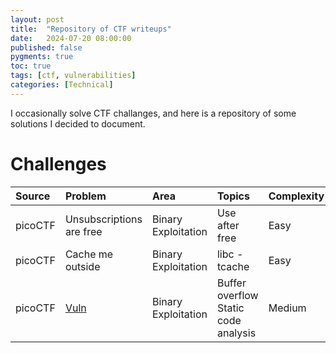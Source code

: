 ```yaml
---
layout: post
title:  "Repository of CTF writeups"
date:   2024-07-20 08:00:00
published: false
pygments: true
toc: true
tags: [ctf, vulnerabilities]
categories: [Technical]
---
```


I occasionally solve CTF challanges, and here is a repository of some solutions
I decided to document.


Challenges
=======


| Source  | Problem                                                                                    | Area                | Topics                                          | Complexity |
| :---    | :---                                                                                       | :---                | :---                                            |:---       |
| picoCTF | Unsubscriptions are free                                                                   | Binary Exploitation | Use after free                                  | Easy       | 
| picoCTF | Cache me outside                                                                           | Binary Exploitation | libc - tcache                                    | Easy       |
| picoCTF | [Vuln](http://127.0.0.1:4000/2024/06/22/ctf-binary-analysis-0001.html)                     | Binary Exploitation | Buffer overflow <br> Static code analysis                 | Medium     |

